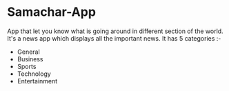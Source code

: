 # Samachar-App
App that let you know what is going around in different section of the world. It's a news app which displays all the important news. It has
5 categories :-
<ul>
<li>General</li>
<li>Business</li>
<li>Sports</li>
<li>Technology</li>
<li>Entertainment</li>
</ul>
